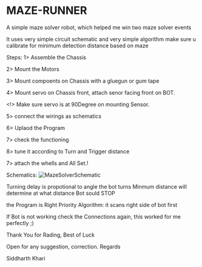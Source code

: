 # MAZE-RUNNER
A simple maze solver robot, which helped me win two maze solver events

It uses very simple circuit schematic and very simple algorithm
make sure u calibrate for minimum detection distance based on maze

Steps:
1> Assemble the Chassis

2> Mount the Motors

3> Mount compoents on Chassis with a gluegun or gum tape

4> Mount servo on Chassis front, attach senor facing front on BOT.

<!> Make sure servo is at 90Degree on mounting Sensor.

5> connect the wirings as schematics

6> Uplaod the Program

7> check the functioning

8> tune it according to Turn and Trigger distance

7> attach the whells and All Set.!


Schematics:
![MazeSolverSchematic](https://github.com/SiddharthKharvi/MAZE-RUNNER/assets/50961569/7c143f39-2333-41d8-ae5a-09df210ca45a)


Turning delay is propotional to angle the bot turns
Minmum distance will determine at what distance Bot sould STOP

the Program is Right Priority Algorithm: it scans right side of bot first

If Bot is not working check the Connections again, this worked for me perfectly ;)

Thank You for Rading, Best of Luck

Open for any suggestion, correction.
Regards

Siddharth Khari

